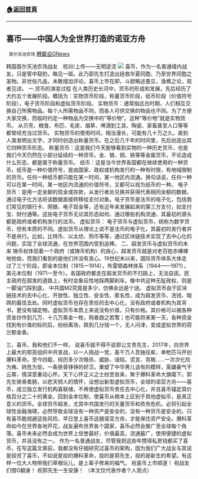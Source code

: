 ###  [:house:返回首頁](https://github.com/ourhimalayas/txt)
---


## 喜币——中国人为全世界打造的诺亚方舟
` 首尔天池农场` [轉載自GNews](https://gnews.org/zh-hans/1616051/)

韩国首尔天池农场战友　校对/上传——无明逆流
![](https://assets.gnews.org/wp-content/uploads/2021/10/tteerrrr.jpg)
喜币，作为一名普通墙内战友，只是管中窥豹，略见一斑。此乃郭先生打造出拯救华夏同胞、乃至世界同胞之圣物。非世俗凡品，未敢擅加评论。喜币上市在即，斗胆略述愚见，渔樵之论，观者见谅。
一.货币的演变过程
在人类历史长河中，货币的形成和发展，先后经历了大约五个发展阶段。概括为：实物货币阶段，称量货币阶段，纸币阶段（价值符号阶段），电子货币阶段和虚拟货币阶段。
实物货币：通常指远古时期，人们相互交换自己所需物品。每个人所需物品不同，而各人可供交换的物品也不同。为了方便大家交换，而临时约定一种物品为交换中的“等价物”。这种“等价物”就是实物货币。
从贝壳、粮食、布匹、毛皮、烟草、啤酒到工具、陶瓷、家畜甚至人口等等都曾经充当过货币。
实物货币的使用时间，相当漫长，可能有几十万之久。直到人类发明出文字，才同时创造出称量货币。在之后几千年的时间里，先后创造出其它四种货币形态。
称量货币：这是我们今天能够看到实物的一种历史货币，也是我们今天仍然在小部分延续的一种货币。金、银、铜、铁等等金属货币，不论造成什么形态，都是属于称量货币。
纸币：这是当今世界各国都在继续使用的一种货币。纸币是一种价值符号，是由国家、政权或机构发行的一种有时限，有地域限制的货币。任何一种纸币都只能在某一时间，某一地区内流通。换句话说，任何一种可以在某一时间，某一地区内流通的价值符号，又都可以视为纸币的一种。
电子货币：是用一定金额的现金或存款，从发行者处兑换并获得代表相同金额的数据，通过电子化方法将该数据直接转移给支付对象。电子货币是法币的电子化，包括我们常见的银行卡、网银、电子现金等，还有近年来发展起来的第三方支付，如支付宝、财付通等。这些电子货币无论其形态如何、通过哪些机构流通，其最初的源头都是政府或者机构发行的法币。
虚拟货币：
电子货币与虚拟货币，统称为数字货币，但有本质的不同。虚拟货币从理论上说不是法币的电子化，其最初的发行者并不是央行。比如，比特币、以太坊、狗币等等，通过区块链技术实现了去中心化的问题，实现了全球流通，在世界范围内受到追捧。
二、超发货币与虚拟货币的未来
铸币权体现着一个政府（或铸币机构）的良心，超发货币就是对老百姓赤裸裸地抢劫，而我们看到的是他们并没有良心。19世纪末以来，国际货币体系大体走过了三个阶段，即金本位制（1815一1914），布雷顿森林体系（1944——1971），美元本位制（1971一至今）。各国政府都走在超发货币的不归路上，无法自拔。民主政府在超发的道路上，有时会象征性地踩两脚刹车。像中共这种无耻政权，则是一脚油门踩到底， 中共国M2究竟是多少，仿佛永远是个谜。
虚拟货币由于区块链技术的去中心化、开放性、独立性、安全性、匿名性，成为超发货币、洗钱、暗网的最佳去处。同时虚拟货币也存在责任的去中心化，没有政府或者机构为其背书，更没有锚定物。虚拟货币本质上来说没有价值，只有价格。其价格可以被各种资金炒作到几万、十几万美金一枚，购者趋之若鹜；也可能将来某一天，各种资金找到有价值的标的后，纷纷离场，跌到几分钱一个，无人问津，变成虚拟世界的荷兰郁金香。

三、喜币，我和他们不一样。
说喜币就不得不说郭公文贵先生，2017年，向世界上最大的邪恶组织中共宣战，以一人挑战一党，虽千万人吾独往矣，单枪匹马开创爆料革命。至今四载，经历多少次暗杀、威胁、诬陷、谎言、背叛……一次次化险为夷、转危为安。一条铁骨铮铮的好汉，重塑了中华男儿该有的模样，英雄豪气干云霄，情深意重动心怀。天下心怀正义之士纷至沓来，聚于爆料革命大旗麾下。郭先生铁骨柔肠，以悲天悯人的情怀，设想出新型虚拟货币，全球的诺亚方舟——喜币，成立独立发行机构喜联储，不再使虚拟货币责任去中心化，并且喜币锚定其价格百分之二十的黄金，回到金本位制，使喜币从根本上区别于其他虚拟币，是真正意义的货币。全球货币超发，尤其中共国发行的天量货币和债务危机，必将引起全球性金融海啸，必然导致全球没有一种资产是安全的，没有一种货币是安全的，只有喜币能规避这些风险，早日登上喜币这艘诺亚方舟，才能保住资产安全。爆料革命如今在世界各地开花，战友遍布世界各个国家，喜币必然会推广至全球每个角落。喜币未来必然会成为世界上信誉最好，价值最高，流通最广，使用便捷的虚拟货币，并且没有之一。
作为一名普通战友，尽管我把这些年攒得私房钱都买了喜币，在写这篇文章前，我都没有仔细研究过喜币的架构，因为我们广大战友与其说是投资了喜币，不如说是投的爆料革命，投的是郭先生，投的是新生的希望。有这样一位大人物带我们草根玩儿，是上辈子修来的福气。
祝喜币上市顺遂！
祝战友们借G翻身！
祝郭先生一生安康！
（本文仅代表作者个人观点）
